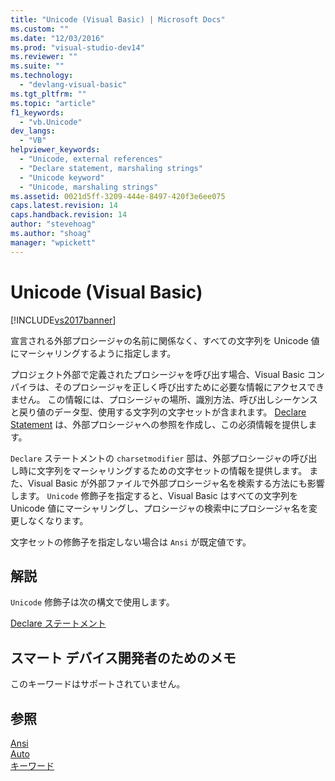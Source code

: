 ```yaml
---
title: "Unicode (Visual Basic) | Microsoft Docs"
ms.custom: ""
ms.date: "12/03/2016"
ms.prod: "visual-studio-dev14"
ms.reviewer: ""
ms.suite: ""
ms.technology: 
  - "devlang-visual-basic"
ms.tgt_pltfrm: ""
ms.topic: "article"
f1_keywords: 
  - "vb.Unicode"
dev_langs: 
  - "VB"
helpviewer_keywords: 
  - "Unicode, external references"
  - "Declare statement, marshaling strings"
  - "Unicode keyword"
  - "Unicode, marshaling strings"
ms.assetid: 0021d5ff-3209-444e-8497-420f3e6ee075
caps.latest.revision: 14
caps.handback.revision: 14
author: "stevehoag"
ms.author: "shoag"
manager: "wpickett"
---
```

# Unicode (Visual Basic)
[!INCLUDE[vs2017banner](../../../csharp/includes/vs2017banner.md)]

宣言される外部プロシージャの名前に関係なく、すべての文字列を Unicode 値にマーシャリングするように指定します。  
  
 プロジェクト外部で定義されたプロシージャを呼び出す場合、Visual Basic コンパイラは、そのプロシージャを正しく呼び出すために必要な情報にアクセスできません。  この情報には、プロシージャの場所、識別方法、呼び出しシーケンスと戻り値のデータ型、使用する文字列の文字セットが含まれます。  [Declare Statement](../../../visual-basic/language-reference/statements/declare-statement.md) は、外部プロシージャへの参照を作成し、この必須情報を提供します。  
  
 `Declare` ステートメントの `charsetmodifier` 部は、外部プロシージャの呼び出し時に文字列をマーシャリングするための文字セットの情報を提供します。  また、Visual Basic が外部ファイルで外部プロシージャ名を検索する方法にも影響します。  `Unicode` 修飾子を指定すると、Visual Basic はすべての文字列を Unicode 値にマーシャリングし、プロシージャの検索中にプロシージャ名を変更しなくなります。  
  
 文字セットの修飾子を指定しない場合は `Ansi` が既定値です。  
  
## 解説  
 `Unicode` 修飾子は次の構文で使用します。  
  
 [Declare ステートメント](../../../visual-basic/language-reference/statements/declare-statement.md)  
  
## スマート デバイス開発者のためのメモ  
 このキーワードはサポートされていません。  
  
## 参照  
 [Ansi](../../../visual-basic/language-reference/modifiers/ansi.md)   
 [Auto](../../../visual-basic/language-reference/modifiers/auto.md)   
 [キーワード](../../../visual-basic/language-reference/keywords/index.md)